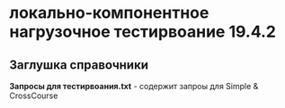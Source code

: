 # локально-компонентное нагрузочное тестирвоание 19.4.2

## Заглушка справочники

**Запросы для тестирвоания.txt** - содержит запроы для Simple & CrossCourse